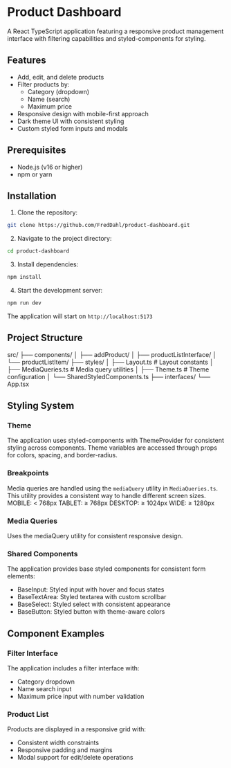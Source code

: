# Product Dashboard
A React TypeScript application featuring a responsive product management interface with
filtering capabilities and styled-components for styling.

## Features
- Add, edit, and delete products
- Filter products by:
  - Category (dropdown)
  - Name (search)
  - Maximum price
- Responsive design with mobile-first approach
- Dark theme UI with consistent styling
- Custom styled form inputs and modals

## Prerequisites
- Node.js (v16 or higher)
- npm or yarn

## Installation

1. Clone the repository:
```bash
git clone https://github.com/FredDahl/product-dashboard.git
```
2. Navigate to the project directory:
```bash
cd product-dashboard
```
3. Install dependencies:
```bash
npm install
```
4. Start the development server:
```bash
npm run dev
```

The application will start on `http://localhost:5173`

## Project Structure

src/
├── components/
│ ├── addProduct/
│ ├── productListInterface/
│ └── productListItem/
├── styles/
│ ├── Layout.ts # Layout constants
│ ├── MediaQueries.ts # Media query utilities
│ ├── Theme.ts # Theme configuration
│ └── SharedStyledComponents.ts
├── interfaces/
└── App.tsx


## Styling System

### Theme
The application uses styled-components with ThemeProvider for consistent styling across components. Theme variables are accessed through props for colors, spacing, and border-radius.

### Breakpoints
Media queries are handled using the `mediaQuery` utility in `MediaQueries.ts`. This utility provides a consistent way to handle different screen sizes.
MOBILE: < 768px
TABLET: ≥ 768px
DESKTOP: ≥ 1024px
WIDE: ≥ 1280px

### Media Queries
Uses the mediaQuery utility for consistent responsive design.


### Shared Components
The application provides base styled components for consistent form elements:
- BaseInput: Styled input with hover and focus states
- BaseTextArea: Styled textarea with custom scrollbar
- BaseSelect: Styled select with consistent appearance
- BaseButton: Styled button with theme-aware colors

## Component Examples

### Filter Interface
The application includes a filter interface with:
- Category dropdown
- Name search input
- Maximum price input with number validation

### Product List
Products are displayed in a responsive grid with:
- Consistent width constraints
- Responsive padding and margins
- Modal support for edit/delete operations